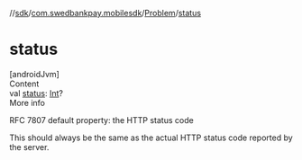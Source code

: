 //[sdk](../../../index.md)/[com.swedbankpay.mobilesdk](../index.md)/[Problem](index.md)/[status](status.md)



# status  
[androidJvm]  
Content  
val [status](status.md): [Int](https://kotlinlang.org/api/latest/jvm/stdlib/kotlin/-int/index.html)?  
More info  


RFC 7807 default property: the HTTP status code



This should always be the same as the actual HTTP status code reported by the server.

  



